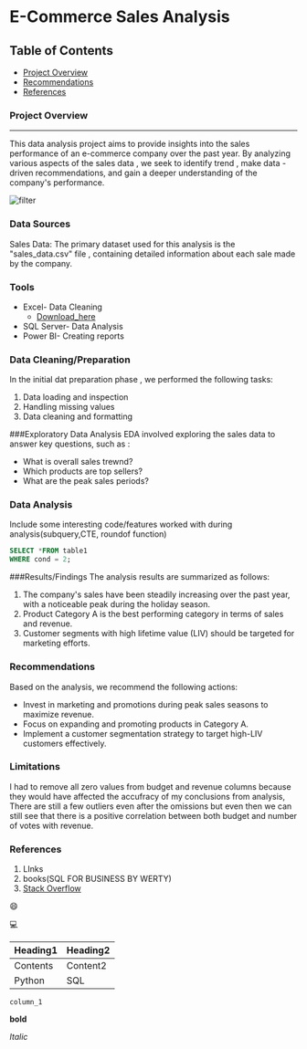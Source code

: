 # E-Commerce Sales Analysis

## Table of Contents

- [Project Overview](#project-overview)
- [Recommendations](recommendations)
- [References](refernces)

### Project Overview
---

This data analysis project aims to provide insights into the sales performance of an e-commerce company over the past year. By analyzing various aspects of the sales data , we seek to identify trend , make data -driven recommendations, and gain a deeper understanding of the company's performance.

![filter](https://github.com/sanketmanwar09/Documenting_Example/assets/155233255/80cab5ba-60c9-4911-a82a-062daccd0e3e)


### Data Sources

Sales Data: The primary dataset used for this analysis is the "sales_data.csv" file , containing detailed information about each sale made by the company.

### Tools
- Excel- Data Cleaning 
   - [Download_here](https://microsoft.com)
- SQL Server- Data Analysis
- Power BI- Creating  reports

### Data Cleaning/Preparation

In the initial dat preparation phase , we performed the following tasks:
1. Data loading and inspection
2. Handling missing values
3. Data cleaning and formatting


###Exploratory Data Analysis
EDA involved exploring the sales data to answer key questions, such as :

- What is overall sales trewnd?
- Which products are top sellers?
- What are the peak sales periods?

### Data Analysis

Include some interesting code/features worked with during analysis(subquery,CTE, roundof function)

```sql
SELECT *FROM table1
WHERE cond = 2;
```

###Results/Findings
The analysis results are summarized as follows:
1. The company's sales have been steadily increasing over the past year, with a noticeable peak during the holiday season.
2. Product Category A is the best performing category in terms of sales and revenue.
3. Customer segments with high lifetime value (LIV) should be targeted for marketing efforts.

### Recommendations
Based on the analysis, we recommend the following actions:
- Invest in marketing and promotions during peak sales seasons to maximize revenue.
- Focus on expanding and promoting products in Category A.
- Implement a customer segmentation strategy to target high-LIV customers effectively.


 ### Limitations 

 I had to remove all zero values from budget and revenue columns because they would have affected the accufracy of my conclusions from analysis, There are still a few outliers even after the omissions but even then we can still see that there is a positive correlation between both budget and number of votes with revenue.

 ### References

 1. LInks
 2. books(SQL FOR BUSINESS BY WERTY)
 3. [Stack Overflow](https://stack.com)

😄

💻

|Heading1|Heading2|
|--------|--------|
|Contents|Content2|
|Python|SQL|

`column_1`

**bold**

*Italic*

